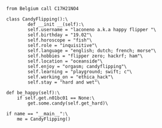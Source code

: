    from Belgium call C17H21NO4
    
    class CandyFlipping():\
            def __init __(self):\
            self.username = "laconeno a.k.a happy flipper "\
            self.birthday = "19.02"\
            self.horoscope = "fish"\
            self.role = "inquisitive"\
            self.language = "english; dutch; french; morse"\
            self.hobbies = "flipper zero; hackrf; ham"\
            self.location = "oceanside"\
            self.enjoy = "orgasm; candyflipping"\
            self.learning = "playground; swift; c"\
            self.working_on = "ethica_hack"\
            self.stay = "hard and wet"\

    def be_happy(self):\
        if self.get.n01bc01 == None:\
            get.some.candy(self.get_hard)\
            
    if name == "__main__":\
        me = CandyFlipping()
